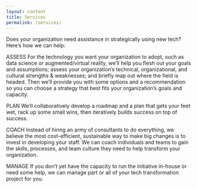 ```yaml
---
layout: content
title: Services
permalink: /services/
---
```

Does your organization need assistance in strategically using new tech? Here’s how we can help:

ASSESS
For the technology you want your organization to adopt, such as data science or augmented/virtual reality, we’ll help you flesh out your goals and assumptions; assess your organization’s technical, organizational, and cultural strengths & weaknesses; and briefly map out where the field is headed.  Then we’ll provide you with some options and a recommendation so you can choose a strategy that best fits your organization’s goals and capacity.

PLAN
We’ll collaboratively develop a roadmap and a plan that gets your feet wet, rack up some small wins, then iteratively builds success on top of success.

COACH
Instead of hiring an army of consultants to do everything, we believe the most cost-efficient, sustainable way to make big changes is to invest in developing your staff. We can coach individuals and teams to gain the skills, processes, and team culture they need to help transform your organization.

MANAGE
If you don’t yet have the capacity to run the initiative in-house or need some help, we can manage part or all of your tech transformation project for you.


